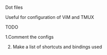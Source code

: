 Dot files

Useful for configuration of ViM and TMUX

TODO

1.Comment the configs

2. Make a list of shortcuts and bindings used

